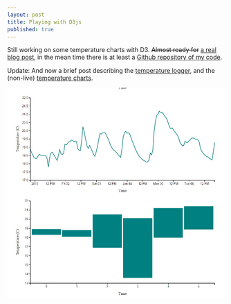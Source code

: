 ```yaml
---
layout: post
title: Playing with D3js
published: true
---
```


Still working on some temperature charts with D3. ~~Almost ready for~~ [a real blog post](http://www.cutsquash.com/2015/01/simple-temperature-logger/), in the mean time there is at least a [Github repository of my code](https://github.com/Buntworthy/tempLogger).

Update: And now a brief post describing the [temperature logger](http://www.cutsquash.com/2015/01/simple-temperature-logger/), and the (non-live) [temperature charts](http://cutsquash.com/temperature/).

![D3js temperature chart](/images/2015-01-06_screenshot_001.jpg)